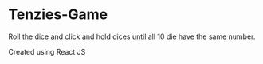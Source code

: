 # Tenzies-Game

Roll the dice and click and hold dices until all 10 die have the same number. 

Created using React JS
